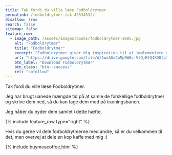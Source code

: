 ```yaml
---
title: Tak fordi du ville læse Fodboldrytmer
permalink: /fodboldrytmer-tak-43534532/
disallow: true
search: false
sitemap: false
feature_row:
  - image_path: /assets/images/books/fodboldrytmer-2005.jpg
    alt: "Fodboldrytmer"
    title: "Fodboldrytmer"
    excerpt: "Fodboldrytmer giver dig inspiration til at implementere rytmer i din træning. Hvordan kan du bruge afrikansk opvarmning og brasiliansk samba som inspiration?"
    url: "https://drive.google.com/file/d/1wsAGzCwMp9W0c-VtQjHfQ4XD0fp3cJsv/view?usp=sharing"
    btn_label: "Download Fodboldrytmer"
    btn_class: "btn--success"
    rel: "nofollow"
---
```


Tak fordi du ville læse Fodboldrytmer.

Jeg har brugt uanede mængde tid på at samle de forskellige fodboldrytmer og skrive dem ned, så du kan tage dem med på træningsbanen. 

Jeg håber du nyder dem samlet i dette hæfte.

{% include feature_row type="right" %}

Hvis du gerne vil dele fodboldrytmerne med andre, så er du velkommen til det, men overvej at dele en kop kaffe med mig :)

{% include buymeacoffee.html %}
